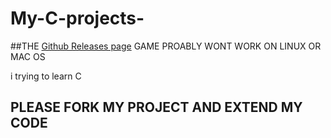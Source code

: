 # My-C-projects-

##THE [Github Releases page](https://github.com/luxacreative/My-C-projects-/blob/main/game.c) GAME PROABLY WONT WORK ON LINUX OR MAC OS


i trying to learn C 
## PLEASE FORK MY PROJECT AND EXTEND MY CODE ##
